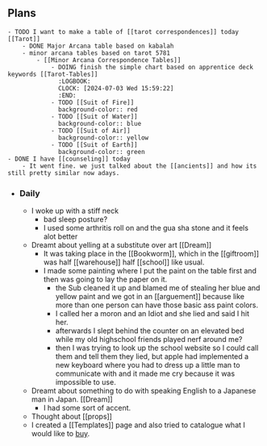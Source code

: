 ## Plans
	- TODO I want to make a table of [[tarot correspondences]] today [[Tarot]]
		- DONE Major Arcana table based on kabalah
		- minor arcana tables based on tarot 5781
			- [[Minor Arcana Correspondence Tables]]
				- DOING finish the simple chart based on apprentice deck keywords [[Tarot-Tables]]
				  :LOGBOOK:
				  CLOCK: [2024-07-03 Wed 15:59:22]
				  :END:
				- TODO [[Suit of Fire]]
				  background-color:: red
				- TODO [[Suit of Water]]
				  background-color:: blue
				- TODO [[Suit of Air]]
				  background-color:: yellow
				- TODO [[Suit of Earth]]
				  background-color:: green
	- DONE I have [[counseling]] today
		- It went fine. we just talked about the [[ancients]] and how its still pretty similar now adays.
- ### Daily
	- I woke up with a stiff neck
		- bad sleep posture?
		- I used some arthritis roll on and the gua sha stone and it feels alot better
	- Dreamt about yelling at a substitute over art [[Dream]]
		- It was taking place in the [[Bookworm]], which in the [[giftroom]] was half [[warehouse]] half [[school]] like usual.
		- I made some painting where I put the paint on the table first and then was going to lay the paper on it.
			- the Sub cleaned it up and blamed me of stealing her blue and yellow paint and we got in an [[arguement]] because like more than one person can have those basic ass paint colors.
			- I called her a moron and an Idiot and she lied and said I hit her.
			- afterwards I slept behind the counter on an elevated bed while my old highschool friends played nerf around me?
			- then I was trying to look up the school website so I could call them and tell them they lied, but apple had implemented a new keyboard where you had to dress up a little man to communicate with and it made me cry because it was impossible to use.
	- Dreamt about something to do with speaking English to a Japanese man in Japan. [[Dream]]
		- I had some sort of accent.
	- Thought about [[props]]
	- I created a [[Templates]] page and also tried to catalogue what I would like to [buy]([[Tarot]]).